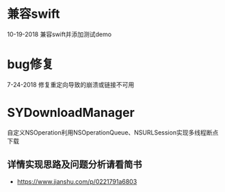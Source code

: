 # 兼容swift
10-19-2018 兼容swift并添加测试demo
# bug修复
7-24-2018 修复重定向导致的崩溃或链接不可用
# SYDownloadManager
自定义NSOperation利用NSOperationQueue、NSURLSession实现多线程断点下载


## 详情实现思路及问题分析请看简书
  * https://www.jianshu.com/p/0221791a6803
